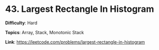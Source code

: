 # 43. Largest Rectangle In Histogram

**Difficulty**: Hard

**Topics**: Array, Stack, Monotonic Stack

**Link**: https://leetcode.com/problems/largest-rectangle-in-histogram

